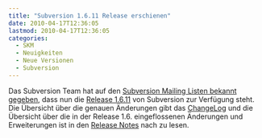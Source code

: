```yaml
---
title: "Subversion 1.6.11 Release erschienen"
date: 2010-04-17T12:36:05
lastmod: 2010-04-17T12:36:05
categories:
  - SKM
  - Neuigkeiten
  - Neue Versionen
  - Subversion
---
```

Das Subversion Team hat auf den <a href="http://svn.haxx.se/dev/archive-2010-04/0434.shtml">Subversion Mailing Listen bekannt gegeben</a>, dass nun die <a href="http://subversion.apache.org/docs/release-notes/1.6.html">Release 1.6.11</a> von Subversion zur Verfügung steht. Die Übersicht über die genauen Änderungen gibt das <a href="http://svn.apache.org/repos/asf/subversion/tags/1.6.11/CHANGES">ChangeLog</a> und die Übersicht über die in der Release 1.6. eingeflossenen Änderungen und Erweiterungen ist in den <a href="http://subversion.apache.org/docs/release-notes/1.6.html">Release Notes</a> nach zu lesen.
